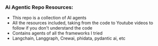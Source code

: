 ### Ai Agentic Repo Resources:
- This repo is a collection of AI agents
- All the resources included, taking from the code to Youtube videos to follow if you don't understand the code
- Contains agents of all the frameworks I tried
- Langchain, Langgraph, Crewai, phidata, pydantic ai, etc